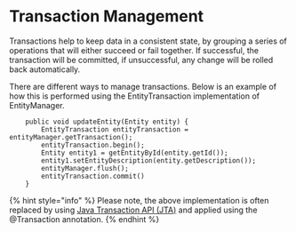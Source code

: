 # Transaction Management

Transactions help to keep data in a consistent state, by grouping a series of operations that will either succeed or
fail together. If successful, the transaction will be committed, if unsuccessful, any change will be rolled back automatically.

There are different ways to manage transactions. Below is an example of how this is performed using the
EntityTransaction implementation of EntityManager.

 
```
    public void updateEntity(Entity entity) {
        EntityTransaction entityTransaction = entityManager.getTransaction();
        entityTransaction.begin();
        Entity entity1 = getEntityById(entity.getId());
        entity1.setEntityDescription(entity.getDescription());
        entityManager.flush();
        entityTransaction.commit()
    }

```
{% hint style="info" %}
Please note, the above implementation is often replaced by using [Java Transaction API (JTA)](../JTA/README.md) and applied using
the @Transaction annotation. 
{% endhint %}